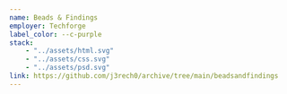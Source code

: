 ```yaml
---
name: Beads & Findings
employer: Techforge
label_color: --c-purple
stack: 
    - "../assets/html.svg"
    - "../assets/css.svg"
    - "../assets/psd.svg"
link: https://github.com/j3rech0/archive/tree/main/beadsandfindings
---
```

